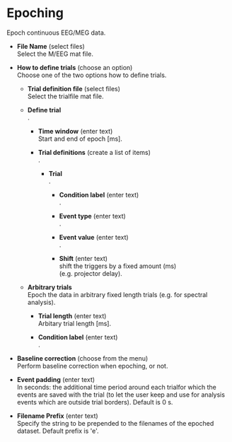 # Epoching  
Epoch continuous EEG/MEG data.  

* **File Name** (select files)  
Select the M/EEG mat file.  

* **How to define trials** (choose an option)  
Choose one of the two options how to define trials.  

    * **Trial definition file** (select files)  
    Select the trialfile mat file.  

    * **Define trial**   
    .  

        * **Time window** (enter text)  
        Start and end of epoch [ms].  

        * **Trial definitions** (create a list of items)  
        .  

            * **Trial**   
            .  

                * **Condition label** (enter text)  
                .  

                * **Event type** (enter text)  
                .  

                * **Event value** (enter text)  
                .  

                * **Shift** (enter text)  
                shift the triggers by a fixed amount (ms)  
                (e.g. projector delay).  

    * **Arbitrary trials**   
    Epoch the data in arbitrary fixed length trials (e.g. for spectral analysis).  

        * **Trial length** (enter text)  
        Arbitary trial length [ms].  

        * **Condition label** (enter text)  
        .  

* **Baseline correction** (choose from the menu)  
Perform baseline correction when epoching, or not.  

* **Event padding** (enter text)  
In seconds: the additional time period around each trialfor which the events are saved with the trial (to let the user keep and use for analysis events which are outside trial borders). Default is 0 s.  

* **Filename Prefix** (enter text)  
Specify the string to be prepended to the filenames of the epoched dataset. Default prefix is 'e'.  
